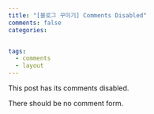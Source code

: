 ```yaml
---
title: "[블로그 꾸미기] Comments Disabled"
comments: false
categories: 


tags:
  - comments
  - layout
---
```


This post has its comments disabled.

There should be no comment form.